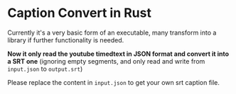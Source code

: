 # Caption Convert in Rust

Currently it's a very basic form of an executable,
many transform into a library if further functionality is needed.

**Now it only read the youtube timedtext in JSON format and convert it into a SRT one**
(ignoring empty segments, and only read and write from `input.json` to `output.srt`)

Please replace the content in `input.json` to get your own srt caption file.